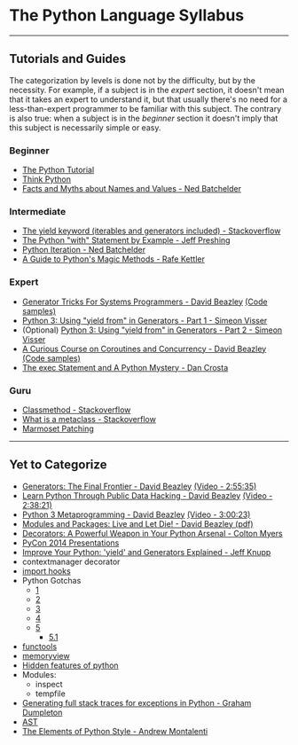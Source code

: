 The Python Language Syllabus
============================
---

Tutorials and Guides
--------------------

The categorization by levels is done not by the difficulty, but by the necessity. For example, if a subject is in the *expert* section, it doesn't mean that it takes an expert to understand it, but that usually there's no need for a less-than-expert programmer to be familiar with this subject. The contrary is also true: when a subject is in the *beginner* section it doesn't imply that this subject is necessarily simple or easy.

### Beginner ###

* [The Python Tutorial](https://docs.python.org/2/tutorial/index.html)
* [Think Python](http://www.greenteapress.com/thinkpython/thinkpython.pdf)
* [Facts and Myths about Names and Values - Ned Batchelder](http://nedbatchelder.com/text/names1/names1.html#1)

### Intermediate ###

* [The yield keyword (iterables and generators included) - Stackoverflow](http://stackoverflow.com/questions/231767/what-does-the-yield-keyword-do-in-python/231855#231855)
* [The Python "with" Statement by Example - Jeff Preshing](http://preshing.com/20110920/the-python-with-statement-by-example/)
* [Python Iteration - Ned Batchelder](http://nedbatchelder.com/text/iter/iter.html#1)
* [A Guide to Python's Magic Methods - Rafe Kettler](http://www.rafekettler.com/magicmethods.html)

### Expert ###

* [Generator Tricks For Systems Programmers - David Beazley](http://www.dabeaz.com/generators/Generators.pdf) [(Code samples)](http://www.dabeaz.com/generators/)
* [Python 3: Using "yield from" in Generators - Part 1 - Simeon Visser](http://simeonvisser.com/posts/python-3-using-yield-from-in-generators-part-1.html)
 * (Optional) [Python 3: Using "yield from" in Generators - Part 2 - Simeon Visser](http://simeonvisser.com/posts/python-3-using-yield-from-in-generators-part-2.html)
* [A Curious Course on Coroutines and Concurrency - David Beazley](http://www.dabeaz.com/coroutines/Coroutines.pdf) [(Code samples)](http://www.dabeaz.com/coroutines/)
* [The exec Statement and A Python Mystery - Dan Crosta](http://late.am/post/2012/04/30/the-exec-statement-and-a-python-mystery.html)

### Guru ###

* [Classmethod - Stackoverflow](http://stackoverflow.com/questions/1950414/what-does-classmethod-do-in-this-code/1950927#1950927)
* [What is a metaclass - Stackoverflow](http://stackoverflow.com/questions/100003/what-is-a-metaclass-in-python/6581949#6581949)
* [Marmoset Patching](https://gist.github.com/davisagli/2317969)

---

Yet to Categorize
-----------------

* [Generators: The Final Frontier - David Beazley](http://www.dabeaz.com/finalgenerator/FinalGenerator.pdf) [(Video - 2:55:35)](http://www.youtube.com/watch?v=5-qadlG7tWo)
* [Learn Python Through Public Data Hacking - David Beazley](http://www.dabeaz.com/pydata/LearnPyData.pdf) [(Video - 2:38:21)](https://www.youtube.com/watch?v=RrPZza_vZ3w)
* [Python 3 Metaprogramming - David Beazley](http://www.dabeaz.com/py3meta/Py3Meta.pdf) [(Video - 3:00:23)](https://www.youtube.com/watch?v=sPiWg5jSoZI)
* [Modules and Packages: Live and Let Die! - David Beazley (pdf)](http://www.dabeaz.com/modulepackage/ModulePackage.pdf)
* [Decorators: A Powerful Weapon in Your Python Arsenal - Colton Myers](https://speakerdeck.com/pycon2014/decorators-a-powerful-weapon-in-your-python-arsenal-by-colton-myers)
* [PyCon 2014 Presentations](https://speakerdeck.com/pycon2014)
* [Improve Your Python: 'yield' and Generators Explained - Jeff Knupp](http://www.jeffknupp.com/blog/2013/04/07/improve-your-python-yield-and-generators-explained/)
* contextmanager decorator
* [import hooks](http://xion.org.pl/2012/05/06/hacking-python-imports/)
* Python Gotchas
	* [1](https://pythonconquerstheuniverse.wordpress.com/category/python-gotchas/)
	* [2](http://stackoverflow.com/questions/530530/python-2-x-gotchas-and-landmines)
	* [3](http://www.ferg.org/projects/python_gotchas.html)
	* [4](http://docs.python-guide.org/en/latest/writing/gotchas/)
	* [5](http://stackoverflow.com/questions/1132941/least-astonishment-in-python-the-mutable-default-argument?rq=1)
		* [5.1](http://effbot.org/zone/default-values.htm) 
* [functools](https://docs.python.org/2/library/functools.html)
* [memoryview](http://stackoverflow.com/questions/18655648/what-exactly-is-the-point-of-memoryview-in-python)
* [Hidden features of python](http://stackoverflow.com/questions/101268/hidden-features-of-python)
* Modules:
	* inspect
	* tempfile
* [Generating full stack traces for exceptions in Python - Graham Dumpleton](http://blog.dscpl.com.au/2015/03/generating-full-stack-traces-for.html)
* [AST](https://docs.python.org/2/library/ast.html)
* [The Elements of Python Style - Andrew Montalenti](https://github.com/amontalenti/elements-of-python-style)

